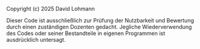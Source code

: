 Copyright (c) 2025 David Lohmann

Dieser Code ist ausschließlich zur Prüfung der Nutzbarkeit und Bewertung durch einen zuständigen Dozenten gedacht. Jegliche Wiederverwendung des Codes oder seiner Bestandteile in eigenen Programmen ist ausdrücklich untersagt.

